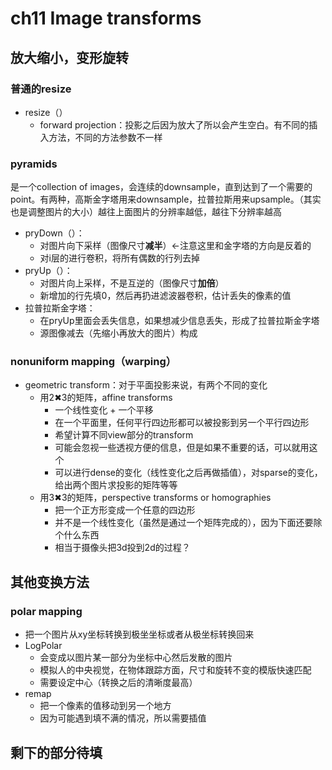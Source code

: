 # ch11 Image transforms
## 放大缩小，变形旋转
### 普通的resize
* resize（）
	* forward projection：投影之后因为放大了所以会产生空白。有不同的插入方法，不同的方法参数不一样

### pyramids
是一个collection of images，会连续的downsample，直到达到了一个需要的point。有两种，高斯金字塔用来downsample，拉普拉斯用来upsample。（其实也是调整图片的大小）越往上面图片的分辨率越低，越往下分辨率越高
* pryDown（）：
	* 对图片向下采样（图像尺寸**减半**）<-注意这里和金字塔的方向是反着的
	* 对i层的进行卷积，将所有偶数的行列去掉
* pryUp（）：
	* 对图片向上采样，不是互逆的（图像尺寸**加倍**）
	* 新增加的行先填0，然后再扔进滤波器卷积，估计丢失的像素的值
* 拉普拉斯金字塔：
	* 在pryUp里面会丢失信息，如果想减少信息丢失，形成了拉普拉斯金字塔
	* 源图像减去（先缩小再放大的图片）构成

### nonuniform mapping（warping）
* geometric transform：对于平面投影来说，有两个不同的变化
	* 用2✖3的矩阵，affine transforms
		* 一个线性变化 + 一个平移
		* 在一个平面里，任何平行四边形都可以被投影到另一个平行四边形
		* 希望计算不同view部分的transform
		* 可能会忽视一些透视方便的信息，但是如果不重要的话，可以就用这个
		* 可以进行dense的变化（线性变化之后再做插值），对sparse的变化，给出两个图片求投影的矩阵等等
	* 用3✖3的矩阵，perspective transforms or homographies
		* 把一个正方形变成一个任意的四边形
		* 并不是一个线性变化（虽然是通过一个矩阵完成的），因为下面还要除个什么东西
		* 相当于摄像头把3d投到2d的过程？

## 其他变换方法
### polar mapping
* 把一个图片从xy坐标转换到极坐坐标或者从极坐标转换回来
* LogPolar
	* 会变成以图片某一部分为坐标中心然后发散的图片
	* 模拟人的中央视觉，在物体跟踪方面，尺寸和旋转不变的模版快速匹配
	* 需要设定中心（转换之后的清晰度最高）
* remap
	* 把一个像素的值移动到另一个地方
	* 因为可能遇到填不满的情况，所以需要插值


## 剩下的部分待填
